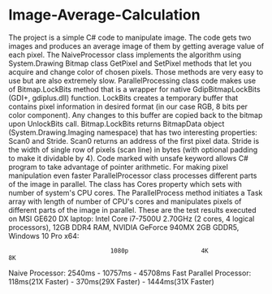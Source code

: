 # Image-Average-Calculation
The project is a simple C# code to manipulate image. The code gets two images and produces an average image of them by getting average value of each pixel.
The NaiveProcessor class implements the algorithm using System.Drawing Bitmap class GetPixel and SetPixel methods that let you acquire and change color of chosen pixels. Those methods are very easy to use but are also extremely slow.
ParallelProcessing class code makes use of Bitmap.LockBits method that is a wrapper for native GdipBitmapLockBits (GDI+, gdiplus.dll) function. LockBits creates a temporary buffer that contains pixel information in desired format (in our case RGB, 8 bits per color component). Any changes to this buffer are copied back to the bitmap upon UnlockBits call.
Bitmap.LockBits returns BitmapData object (System.Drawing.Imaging namespace) that has two interesting properties: Scan0 and Stride. Scan0 returns an address of the first pixel data. Stride is the width of single row of pixels (scan line) in bytes (with optional padding to make it dividable by 4).
Code marked with unsafe keyword allows C# program to take advantage of pointer arithmetic.
For making pixel manipulation even faster ParallelProcessor class processes different parts of the image in parallel. The class has Cores property which sets with number of system's CPU cores. The ParallelProcess method initiates a Task array with length of number of CPU's cores and manipulates pixels of different parts of the image in parallel.
These are the test results executed on MSI GE620 DX laptop: Intel Core i7-7500U 2.70GHz (2 cores, 4 logical processors), 12GB DDR4 RAM, NVIDIA GeForce 940MX 2GB GDDR5, Windows 10 Pro x64:

                                1080p                    4K                       8K
Naive Processor:               2540ms         -        10757ms         -        45708ms
Fast Parallel Processor:  118ms(21X Faster)   -    370ms(29X Faster)   -   1444ms(31X Faster)

